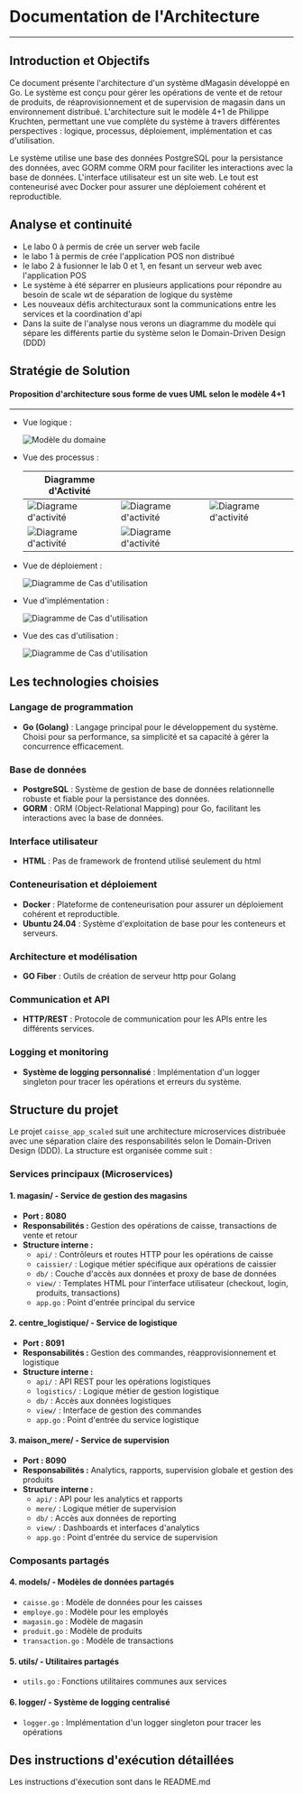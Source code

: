 # Documentation de l'Architecture
---
## Introduction et Objectifs
Ce document présente l'architecture d'un système dMagasin développé en Go. Le système est conçu pour gérer les opérations de vente et de retour de produits, de réaprovisionnement et de supervision de magasin dans un environnement distribué. L'architecture suit le modèle 4+1 de Philippe Kruchten, permettant une vue complète du système à travers différentes perspectives : logique, processus, déploiement, implémentation et cas d'utilisation.

Le système utilise une base des données PostgreSQL pour la persistance des données, avec GORM comme ORM pour faciliter les interactions avec la base de données. L'interface utilisateur est un site web. Le tout est conteneurisé avec Docker pour assurer une déploiement cohérent et reproductible.

## Analyse et continuité
- Le labo 0 à permis de crée un server web facile
- le labo 1 à permis de crée l'application POS non distribué
- le labo 2 à fusionner le lab 0 et 1, en fesant un serveur web avec l'application POS
- Le système à été séparrer en plusieurs applications pour répondre au besoin de scale wt de séparation de logique du système
- Les nouveaux défis architecturaux sont la communications entre les services et la coordination d'api
- Dans la suite de l'analyse nous verons un diagramme du modèle qui sépare les différents partie du système selon le Domain-Driven Design (DDD)

## Stratégie de Solution
#### Proposition d'architecture sous forme de vues UML selon le modèle 4+1
---
- Vue logique :

  ![Modèle du domaine](./uml/exports/DDD.svg)

- Vue des processus :

  | Diagramme d'Activité |  |  |
  | ----------------------------------------------------| --------------------------------------------------| -------------------------------------------------------|
  | ![Diagrame d'activité](./uml/exports/DA-Achat.svg)| ![Diagrame d'activité](./uml/exports/DA-Raport.svg) | ![Diagrame d'activité](./uml/exports/DA-Reaprovisioner.svg)      |
  | ![Diagrame d'activité](./uml/exports/DA-Rembourser.svg)       | ![Diagrame d'activité](./uml/exports/DA-ChangementPrix.svg)       |
- Vue de déploiement :

  ![Diagramme de Cas d'utilisation](./uml/exports/deployment.svg)

- Vue d'implémentation :
  
  ![Diagramme de Cas d'utilisation](./uml/exports/component.svg)

- Vue des cas d'utilisation :

  ![Diagramme de Cas d'utilisation](./uml/exports/ucd.svg)

## Les technologies choisies

### Langage de programmation
- **Go (Golang)** : Langage principal pour le développement du système. Choisi pour sa performance, sa simplicité et sa capacité à gérer la concurrence efficacement.

### Base de données
- **PostgreSQL** : Système de gestion de base de données relationnelle robuste et fiable pour la persistance des données.
- **GORM** : ORM (Object-Relational Mapping) pour Go, facilitant les interactions avec la base de données.

### Interface utilisateur
- **HTML** : Pas de framework de frontend utilisé seulement du html

### Conteneurisation et déploiement
- **Docker** : Plateforme de conteneurisation pour assurer un déploiement cohérent et reproductible.
- **Ubuntu 24.04** : Système d'exploitation de base pour les conteneurs et serveurs.

### Architecture et modélisation
- **GO Fiber** : Outils de création de serveur http pour Golang

### Communication et API
- **HTTP/REST** : Protocole de communication pour les APIs entre les différents services.

### Logging et monitoring
- **Système de logging personnalisé** : Implémentation d'un logger singleton pour tracer les opérations et erreurs du système.


## Structure du projet

Le projet `caisse_app_scaled` suit une architecture microservices distribuée avec une séparation claire des responsabilités selon le Domain-Driven Design (DDD). La structure est organisée comme suit :

### Services principaux (Microservices)

#### 1. **magasin/** - Service de gestion des magasins
- **Port : 8080**
- **Responsabilités :** Gestion des opérations de caisse, transactions de vente et retour
- **Structure interne :**
  - `api/` : Contrôleurs et routes HTTP pour les opérations de caisse
  - `caissier/` : Logique métier spécifique aux opérations de caissier
  - `db/` : Couche d'accès aux données et proxy de base de données
  - `view/` : Templates HTML pour l'interface utilisateur (checkout, login, produits, transactions)
  - `app.go` : Point d'entrée principal du service

#### 2. **centre_logistique/** - Service de logistique
- **Port : 8091**
- **Responsabilités :** Gestion des commandes, réapprovisionnement et logistique
- **Structure interne :**
  - `api/` : API REST pour les opérations logistiques
  - `logistics/` : Logique métier de gestion logistique
  - `db/` : Accès aux données logistiques
  - `view/` : Interface de gestion des commandes
  - `app.go` : Point d'entrée du service logistique

#### 3. **maison_mere/** - Service de supervision
- **Port : 8090**
- **Responsabilités :** Analytics, rapports, supervision globale et gestion des produits
- **Structure interne :**
  - `api/` : API pour les analytics et rapports
  - `mere/` : Logique métier de supervision
  - `db/` : Accès aux données de reporting
  - `view/` : Dashboards et interfaces d'analytics
  - `app.go` : Point d'entrée du service de supervision

### Composants partagés

#### 4. **models/** - Modèles de données partagés
- `caisse.go` : Modèle de données pour les caisses
- `employe.go` : Modèle pour les employés
- `magasin.go` : Modèle de magasin
- `produit.go` : Modèle de produits
- `transaction.go` : Modèle de transactions

#### 5. **utils/** - Utilitaires partagés
- `utils.go` : Fonctions utilitaires communes aux services

#### 6. **logger/** - Système de logging centralisé
- `logger.go` : Implémentation d'un logger singleton pour tracer les opérations

## Des instructions d'exécution détaillées

Les instructions d'éxecution sont dans le README.md